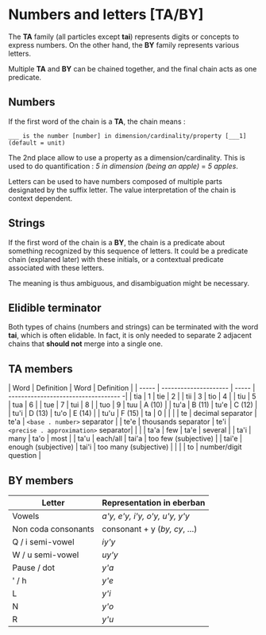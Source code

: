 # Numbers and letters [TA/BY]

The **TA** family (all particles except **tai**) represents digits or
concepts to express numbers. On the other hand, the **BY** family represents
various letters.

Multiple **TA** and **BY** can be chained together, and the final chain
acts as one predicate.

## Numbers

If the first word of the chain is a **TA**, the chain means :

```eng
___ is the number [number] in dimension/cardinality/property [___1] (default = unit)
```

The 2nd place allow to use a property as a dimension/cardinality. This is used
to do quantification : *5 in dimension (being an apple)* = *5 apples*.

Letters can be used to have numbers composed of multiple parts designated by the
suffix letter. The value interpretation of the chain is context dependent.

## Strings

If the first word of the chain is a **BY**, the chain is a predicate about
something recognized by this sequence of letters. It could be a predicate chain (explaned later)
with these initials, or a contextual predicate associated with these letters.

The meaning is thus ambiguous, and disambiguation might be necessary.

## Elidible terminator

Both types of chains (numbers and strings) can be terminated with the word **tai**, which is often elidable.
In fact, it is only needed to separate 2 adjacent chains that **should not** merge into a single one.

## TA members

| Word  | Definition            | Word  | Definition                           |
| ----- | --------------------- | ----- | ----------------------------------- -|
| tia   | 1                     | tie   | 2                                    |
| tii   | 3                     | tio   | 4                                    |
| tiu   | 5                     | tua   | 6                                    |
| tue   | 7                     | tui   | 8                                    |
| tuo   | 9                     | tuu   | A (10)                               |
| tu'a  | B (11)                | tu'e  | C (12)                               |
| tu'i  | D (13)                | tu'o  | E (14)                               |
| tu'u  | F (15)                | ta    | 0                                    |
|       |
| te    | decimal separator     | te'a  | `<base . number>` separator          |
| te'e  | thousands separator   | te'i  | `<precise . approximation>` separator|
|       |
| ta'a  | few                   | ta'e  | several                              |
| ta'i  | many                  | ta'o  | most                                 |
| ta'u  | each/all              | tai'a | too few (subjective)                 |
| tai'e | enough (subjective)   | tai'i | too many (subjective)                |
|       |
| to    | number/digit question |

## BY members

| Letter                | Representation in eberban            |
|-----------------------|--------------------------------------|
| Vowels                | *a'y, e'y, i'y, o'y, u'y, y'y*       |
| Non coda consonants   | consonant + y (*by, cy*, &hellip;)   |
| Q / i semi-vowel      | *iy'y*                               |
| W / u semi-vowel      | *uy'y*                               |
| Pause / dot           | *y'a*                                |
| ' / h                 | *y'e*                                |
| L                     | *y'i*                                |
| N                     | *y'o*                                |
| R                     | *y'u*                                |

